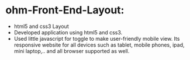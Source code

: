 # ohm-Front-End-Layout:

- html5 and css3 Layout
- Developed application using html5 and css3.
- Used little javascript for toggle to make user-friendly mobile view.
Its responsive website for all devices such as tablet, mobile phones, ipad, mini laptop,.. and all browser supported as well.
